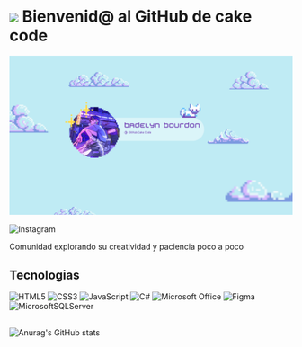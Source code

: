 
# <img src="https://media.giphy.com/media/swOZAChEoj8vS/giphy.gif?cid=ecf05e47tmoql00l6b8femizpggrr1d4o92gu0bs38c71ozp&ep=v1_gifs_related&rid=giphy.gif&ct=s" width="100"/> Bienvenid@ al GitHub de cake code

![Banner de cake code](<Banner Youtube Gamer Celeste.png>)

![Instagram](https://img.shields.io/badge/Instagram-%23E4405F.svg?style=for-the-badge&logo=Instagram&logoColor=white)

Comunidad explorando su creatividad y paciencia poco a poco

## Tecnologias
![HTML5](https://img.shields.io/badge/html5-%23E34F26.svg?style=for-the-badge&logo=html5&logoColor=white) ![CSS3](https://img.shields.io/badge/css3-%231572B6.svg?style=for-the-badge&logo=css3&logoColor=white)  ![JavaScript](https://img.shields.io/badge/javascript-%23323330.svg?style=for-the-badge&logo=javascript&logoColor=%23F7DF1E)  ![C#](https://img.shields.io/badge/c%23-%23239120.svg?style=for-the-badge&logo=csharp&logoColor=white) ![Microsoft Office](https://img.shields.io/badge/Microsoft_Office-D83B01?style=for-the-badge&logo=microsoft-office&logoColor=white)  ![Figma](https://img.shields.io/badge/figma-%23F24E1E.svg?style=for-the-badge&logo=figma&logoColor=white) ![MicrosoftSQLServer](https://img.shields.io/badge/Microsoft%20SQL%20Server-CC2927?style=for-the-badge&logo=microsoft%20sql%20server&logoColor=white)

   
   ##
 ![Anurag's GitHub stats](https://github-readme-stats.vercel.app/api?username=Badelyn-Bourdon&show_icons=true&theme=radical)